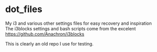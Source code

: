 # dot_files
My i3 and various other settings files for easy recovery and inspiration</br>
The i3blocks settings and bash scripts come from the excelent https://github.com/Anachron/i3blocks

This is clearly an old repo I use for testing.
